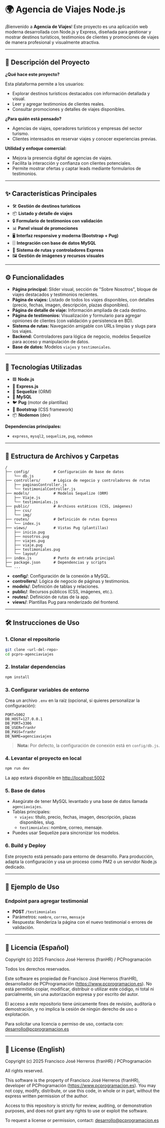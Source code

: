 # 🌍 Agencia de Viajes Node.js

¡Bienvenido a **Agencia de Viajes**! Este proyecto es una aplicación web moderna desarrollada con Node.js y Express, diseñada para gestionar y mostrar destinos turísticos, testimonios de clientes y promociones de viajes de manera profesional y visualmente atractiva.

---

## 📌 Descripción del Proyecto

**¿Qué hace este proyecto?**

Esta plataforma permite a los usuarios:
- Explorar destinos turísticos destacados con información detallada y visual.
- Leer y agregar testimonios de clientes reales.
- Consultar promociones y detalles de viajes disponibles.

**¿Para quién está pensado?**
- Agencias de viajes, operadores turísticos y empresas del sector turismo.
- Clientes interesados en reservar viajes y conocer experiencias previas.

**Utilidad y enfoque comercial:**
- Mejora la presencia digital de agencias de viajes.
- Facilita la interacción y confianza con clientes potenciales.
- Permite mostrar ofertas y captar leads mediante formularios de testimonios.

---

## ✨ Características Principales

- 🛠️ **Gestión de destinos turísticos**
- 📦 **Listado y detalle de viajes**
- 🔒 **Formulario de testimonios con validación**
- 📊 **Panel visual de promociones**
- 🖥️ **Interfaz responsive y moderna (Bootstrap + Pug)**
- 🗄️ **Integración con base de datos MySQL**
- 📨 **Sistema de rutas y controladores Express**
- 🖼️ **Gestión de imágenes y recursos visuales**

---

## ⚙️ Funcionalidades

- **Página principal:** Slider visual, sección de "Sobre Nosotros", bloque de viajes destacados y testimonios recientes.
- **Página de viajes:** Listado de todos los viajes disponibles, con detalles (precio, fechas, imagen, descripción, plazas disponibles).
- **Página de detalle de viaje:** Información ampliada de cada destino.
- **Página de testimonios:** Visualización y formulario para agregar opiniones de clientes (con validación y persistencia en BD).
- **Sistema de rutas:** Navegación amigable con URLs limpias y slugs para los viajes.
- **Backend:** Controladores para lógica de negocio, modelos Sequelize para acceso y manipulación de datos.
- **Base de datos:** Modelos `viajes` y `testimoniales`.

---

## 🔧 Tecnologías Utilizadas

- 🟦 **Node.js**
- 🚂 **Express.js**
- 🐘 **Sequelize** (ORM)
- 🐬 **MySQL**
- 🐦 **Pug** (motor de plantillas)
- 🎨 **Bootstrap** (CSS framework)
- 📦 **Nodemon** (dev)

**Dependencias principales:**
- `express`, `mysql2`, `sequelize`, `pug`, `nodemon`

---

## 🧪 Estructura de Archivos y Carpetas

```
/
├── config/           # Configuración de base de datos
│   └── db.js
├── controllers/      # Lógica de negocio y controladores de rutas
│   ├── paginasController.js
│   └── testimonialController.js
├── models/           # Modelos Sequelize (ORM)
│   ├── Viaje.js
│   └── testimoniales.js
├── public/           # Archivos estáticos (CSS, imágenes)
│   ├── css/
│   └── img/
├── routes/           # Definición de rutas Express
│   └── index.js
├── views/            # Vistas Pug (plantillas)
│   ├── inicio.pug
│   ├── nosotros.pug
│   ├── viajes.pug
│   ├── viaje.pug
│   ├── testimoniales.pug
│   └── layout/
├── index.js          # Punto de entrada principal
├── package.json      # Dependencias y scripts
└── ...
```

- **config/**: Configuración de la conexión a MySQL.
- **controllers/**: Lógica de negocio de páginas y testimonios.
- **models/**: Definición de tablas y relaciones.
- **public/**: Recursos públicos (CSS, imágenes, etc.).
- **routes/**: Definición de rutas de la app.
- **views/**: Plantillas Pug para renderizado del frontend.

---

## 🛠️ Instrucciones de Uso

### 1. Clonar el repositorio
```bash
git clone <url-del-repo>
cd pcpro-agenciaviajes
```

### 2. Instalar dependencias
```bash
npm install
```

### 3. Configurar variables de entorno
Crea un archivo `.env` en la raíz (opcional, si quieres personalizar la configuración):

```
PORT=5002
DB_HOST=127.0.0.1
DB_PORT=3306
DB_USER=franhr
DB_PASS=franhr
DB_NAME=agenciaviajes
```

> **Nota:** Por defecto, la configuración de conexión está en `config/db.js`.

### 4. Levantar el proyecto en local
```bash
npm run dev
```
La app estará disponible en [http://localhost:5002](http://localhost:5002)

### 5. Base de datos
- Asegúrate de tener MySQL levantado y una base de datos llamada `agenciaviajes`.
- Tablas principales:
  - `viajes`: título, precio, fechas, imagen, descripción, plazas disponibles, slug.
  - `testimoniales`: nombre, correo, mensaje.
- Puedes usar Sequelize para sincronizar los modelos.

### 6. Build y Deploy
Este proyecto está pensado para entorno de desarrollo. Para producción, adapta la configuración y usa un proceso como PM2 o un servidor Node.js dedicado.

---

## 📝 Ejemplo de Uso

### Endpoint para agregar testimonial

- **POST** `/testimoniales`
- Parámetros: `nombre`, `correo`, `mensaje`
- Respuesta: Renderiza la página con el nuevo testimonial o errores de validación.

---

## 📄 Licencia (Español)

Copyright (c) 2025 Francisco José Herreros (franHR) / PCProgramación

Todos los derechos reservados.

Este software es propiedad de Francisco José Herreros (franHR), desarrollador de PCProgramación (https://www.pcprogramacion.es). No está permitido copiar, modificar, distribuir o utilizar este código, ni total ni parcialmente, sin una autorización expresa y por escrito del autor.

El acceso a este repositorio tiene únicamente fines de revisión, auditoría o demostración, y no implica la cesión de ningún derecho de uso o explotación.

Para solicitar una licencia o permiso de uso, contacta con: desarrollo@pcprogramacion.es

---

## 📄 License (English)

Copyright (c) 2025 Francisco José Herreros (franHR) / PCProgramación

All rights reserved.

This software is the property of Francisco José Herreros (franHR), developer of PCProgramación (https://www.pcprogramacion.es). You may not copy, modify, distribute, or use this code, in whole or in part, without the express written permission of the author.

Access to this repository is strictly for review, auditing, or demonstration purposes, and does not grant any rights to use or exploit the software.

To request a license or permission, contact: desarrollo@pcprogramacion.es
